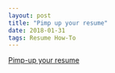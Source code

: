 ```yaml
---
layout: post
title: "Pimp up your resume"
date: 2018-01-31
tags: Resume How-To
---
```

[Pimp-up your resume](http://www.yegor256.com/2016/03/08/pimp-up-your-resume.html)
